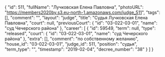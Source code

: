 {
    "id": 511,
    "fullName": "Лучковская Елена Павловна",
    "photoURL": "https://members2020by.s3.eu-north-1.amazonaws.com/judge_511",
    "tags": [],
    "comment": "",
    "layout": "judge",
    "title": "Судья Лучковская Елена Павловна",
    "court": null,
    "previousCourt": {
        "id": "03-022-03-01",
        "name": "суд Чечерского района"
    },
    "career": [
        {
            "id": 59549,
            "term": null,
            "type": "released",
            "court": {
                "id": "03-022-03-01",
                "name": "суд Чечерского района"
            },
            "extra": [],
            "comment": "по собственному желанию",
            "house_id": "03-022-03-01",
            "judge_id": 511,
            "position": "судья",
            "term_type": "",
            "timestamp": "2019-02-04",
            "decree_number": "38"
        }
    ]
}